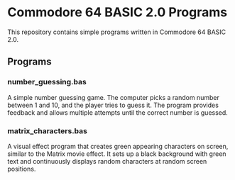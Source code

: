 # Commodore 64 BASIC 2.0 Programs

This repository contains simple programs written in Commodore 64 BASIC 2.0.

## Programs

### number_guessing.bas
A simple number guessing game. The computer picks a random number between 1 and 10, and the player tries to guess it. The program provides feedback and allows multiple attempts until the correct number is guessed.

### matrix_characters.bas
A visual effect program that creates green appearing characters on screen, similar to the Matrix movie effect. It sets up a black background with green text and continuously displays random characters at random screen positions.
